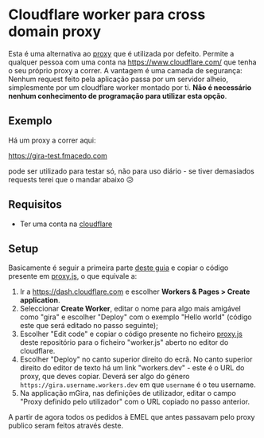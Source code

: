 # Cloudflare worker para cross domain proxy

Esta é uma alternativa ao [proxy](../../proxy.php) que é utilizada por defeito. Permite a qualquer pessoa com uma conta na https://www.cloudflare.com/ que tenha o seu próprio proxy a correr. A vantagem é uma camada de segurança: Nenhum request feito pela aplicação passa por um servidor alheio, simplesmente por um cloudflare worker montado por ti. <b>Não é necessário nenhum conhecimento de programação para utilizar esta opção</b>.

## Exemplo

Há um proxy a correr aqui:

https://gira-test.fmacedo.com

pode ser utilizado para testar só, não para uso diário - se tiver demasiados requests terei que o mandar abaixo 😥

## Requisitos

- Ter uma conta na [cloudflare](https://www.cloudflare.com/)

## Setup

Basicamente é seguir a primeira parte [deste guia](https://developers.cloudflare.com/workers/get-started/guide/) e copiar o código presente em [proxy.js](./proxy.js), o que equivale a:

1. Ir a https://dash.cloudflare.com e escolher **Workers & Pages > Create application**.
2. Seleccionar **Create Worker**, editar o nome para algo mais amigável como "gira" e escolher "Deploy" com o exemplo "Hello world" (código este que será editado no passo seguinte);
3. Escolher "Edit code" e copiar o código presente no ficheiro [proxy.js](./proxy.js) deste repositório para o ficheiro "worker.js" aberto no editor do cloudflare.
4. Escolher "Deploy" no canto superior direito do ecrã. No canto superior direito do editor de texto há um link "workers.dev" - este é o URL do proxy, que deves copiar. Deverá ser algo do género `https://gira.username.workers.dev` em que `username` é o teu username.
5. Na applicação mGira, nas definições de utilizador, editar o campo "Proxy definido pelo utilizador" com o URL copiado no passo anterior.

A partir de agora todos os pedidos à EMEL que antes passavam pelo proxy publico seram feitos através deste.

